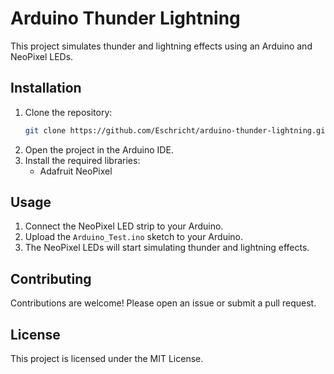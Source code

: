 # Arduino Thunder Lightning

This project simulates thunder and lightning effects using an Arduino and NeoPixel LEDs.

## Installation

1. Clone the repository:
   ```sh
   git clone https://github.com/Eschricht/arduino-thunder-lightning.git
   ```
2. Open the project in the Arduino IDE.
3. Install the required libraries:
   - Adafruit NeoPixel

## Usage

1. Connect the NeoPixel LED strip to your Arduino.
2. Upload the `Arduino_Test.ino` sketch to your Arduino.
3. The NeoPixel LEDs will start simulating thunder and lightning effects.

## Contributing

Contributions are welcome! Please open an issue or submit a pull request.

## License

This project is licensed under the MIT License.
